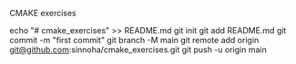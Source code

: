 CMAKE exercises

echo "# cmake_exercises" >> README.md
git init
git add README.md
git commit -m "first commit"
git branch -M main
git remote add origin git@github.com:sinnoha/cmake_exercises.git
git push -u origin main
